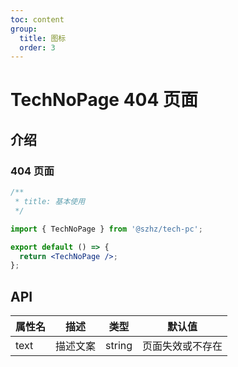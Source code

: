 ```yaml
---
toc: content
group:
  title: 图标
  order: 3
---
```


# TechNoPage 404 页面

## 介绍

### 404 页面

```jsx
/**
 * title: 基本使用
 */

import { TechNoPage } from '@szhz/tech-pc';

export default () => {
  return <TechNoPage />;
};
```

## API

| 属性名 | 描述     | 类型   | 默认值           |
| ------ | -------- | ------ | ---------------- |
| text   | 描述文案 | string | 页面失效或不存在 |
